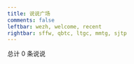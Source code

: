 ```yaml
---
title: 说说广场
comments: false
leftbar: wezh, welcome, recent
rightbar: sffw, qbtc, ltgc, mmtg, sjtp
---
```


<link href="https://jsd.admincdn.com/npm/penndu@17.0.0/memos/css/style.css" rel="stylesheet" type="text/css">
<link href="https://jsd.admincdn.com/npm/penndu@17.0.0/memos/css/highlight.github.min.css" rel="stylesheet" type="text/css">
<section id="main" class="container">
    <div class="total">总计 <span id="total">0</span> 条说说</div>
    <div id="memos" class="memos"></div>
</section>
<script type="text/javascript">
    var memos = {
        host: 'https://s.dusays.com/',
        limit: '10',
        creatorId: '1',
        domId: '#memos',
        username: 'penn',
        name: 'Teacher Du',
    }
</script>
<script type="text/javascript" src="https://jsd.admincdn.com/npm/penndu@17.0.0/memos/js/lazyload.min.js?v=17.8.3"></script>
<script type="text/javascript" src="https://jsd.admincdn.com/npm/penndu@17.0.0/memos/js/marked.min.js?v=11.1.1"></script>    
<script type="text/javascript" src="https://jsd.admincdn.com/npm/penndu@17.0.0/memos/js/view-image.min.js?v=2.0.2"></script>
<script type="text/javascript" src="https://jsd.admincdn.com/npm/penndu@17.0.0/memos/js/moment.min.js?v=2.30.1"></script>
<script type="text/javascript" src="https://jsd.admincdn.com/npm/penndu@17.0.0/memos/js/moment.twitter.js"></script>
<script type="text/javascript" src="https://jsd.admincdn.com/npm/penndu@17.0.0/memos/js/highlight.min.js?v=11.9.0"></script>
<script type="text/javascript" src="https://jsd.admincdn.com/npm/penndu@17.0.0/memos/js/main.js"></script>
<script>hljs.highlightAll();</script>